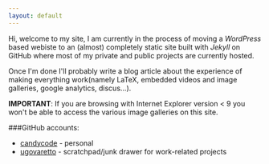 ```yaml
---
layout: default
---
```


Hi, welcome to my site, I am currently in the process of moving a _WordPress_ based webiste to 
an (almost) completely static site built with _Jekyll_ on GitHub where most of 
my private and public projects are currently hosted.

Once I'm done I'll probably write a blog article about the experience of making everything
work(namely LaTeX, embedded videos and image galleries, google analytics, discus...). 

__IMPORTANT__: If you are browsing with Internet Explorer version < 9 you won't be able
to access the various image galleries on this site. 

###GitHub accounts:

* [candycode](http://github.com/candycode) - personal  
* [ugovaretto](http://github.com/ugovaretto) - scratchpad/junk drawer for work-related projects 
